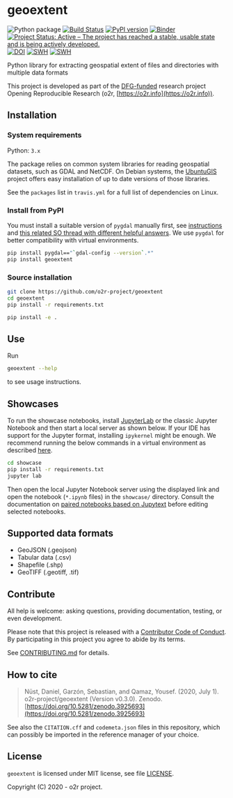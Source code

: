 # geoextent

![Python package](https://github.com/o2r-project/geoextent/workflows/Python%20package/badge.svg?branch=master) [![Build Status](https://travis-ci.org/o2r-project/geoextent.svg?branch=master)](https://travis-ci.org/github/o2r-project/geoextent) [![PyPI version](https://badge.fury.io/py/geoextent.svg)](https://pypi.org/project/geoextent/0.1.0/)
[![Binder](https://mybinder.org/badge_logo.svg)](https://mybinder.org/v2/gh/o2r-project/geoextent/master) [![Project Status: Active – The project has reached a stable, usable state and is being actively developed.](https://www.repostatus.org/badges/latest/active.svg)](https://www.repostatus.org/#active) [![DOI](https://zenodo.org/badge/DOI/10.5281/zenodo.3925694.svg)](https://doi.org/10.5281/zenodo.3925694) [![SWH](https://archive.softwareheritage.org/badge/origin/https://github.com/o2r-project/geoextent.git/)](https://archive.softwareheritage.org/browse/origin/?origin_url=https://github.com/o2r-project/geoextent.git) [![SWH](https://archive.softwareheritage.org/badge/swh:1:dir:ff1e19d884833b2bc2c1ef7d9265ba45b5314332/)](https://archive.softwareheritage.org/swh:1:dir:ff1e19d884833b2bc2c1ef7d9265ba45b5314332;origin=https://github.com/o2r-project/geoextent.git;visit=swh:1:snp:609428a8b466b7877f2ca39921d69a5f6a11df9f;anchor=swh:1:rev:6aca93956d5cd6742318fd3ab27bb176b5f8c24b;path=//)

Python library for extracting geospatial extent of files and directories with multiple data formats

This project is developed as part of the [DFG-funded](https://o2r.info/about/#funding) research project Opening Reproducible Research (o2r, [https://o2r.info](https://o2r.info)).

## Installation

### System requirements

Python: `3.x`

The package relies on common system libraries for reading geospatial datasets, such as GDAL and NetCDF.
On Debian systems, the [UbuntuGIS](https://wiki.ubuntu.com/UbuntuGIS) project offers easy installation of up to date versions of those libraries.

See the `packages` list in `travis.yml` for a full list of dependencies on Linux.

### Install from PyPI

You must install a suitable version of `pygdal` manually first, see [instructions](https://pypi.org/project/pygdal/) and [this related SO thread with different helpful answers](https://gis.stackexchange.com/questions/28966/python-gdal-package-missing-header-file-when-installing-via-pip/124420#124420).
We use `pygdal` for better compatibility with virtual environments.

```bash
pip install pygdal=="`gdal-config --version`.*"
pip install geoextent
```

### Source installation

```bash
git clone https://github.com/o2r-project/geoextent
cd geoextent
pip install -r requirements.txt

pip install -e .
```

## Use

Run

```bash
geoextent --help
```

to see usage instructions.

## Showcases

To run the showcase notebooks, install [JupyterLab](https://jupyter.org/) or the classic Jupyter Notebook and then start a local server as shown below.
If your IDE has support for the Jupyter format, installing `ipykernel` might be enough.
We recommend running the below commands in a virtual environment as described [here](https://jupyter-tutorial.readthedocs.io/en/latest/first-steps/install.html).

```bash
cd showcase
pip install -r requirements.txt
jupyter lab
```

Then open the local Jupyter Notebook server using the displayed link and open the notebook (`*.ipynb` files) in the `showcase/` directory.
Consult the documentation on [paired notebooks based on Jupytext](https://github.com/mwouts/jupytext/blob/master/docs/paired-notebooks.md) before editing selected notebooks.

## Supported data formats

- GeoJSON (.geojson)
- Tabular data (.csv)
- Shapefile (.shp)
- GeoTIFF (.geotiff, .tif)

## Contribute

All help is welcome: asking questions, providing documentation, testing, or even development.

Please note that this project is released with a [Contributor Code of Conduct](https://github.com/o2r-project/geoextent/blob/master/CONDUCT.md).
By participating in this project you agree to abide by its terms.

See [CONTRIBUTING.md](https://github.com/o2r-project/geoextent/blob/master/CONTRIBUTING.md) for details.

## How to cite

> Nüst, Daniel, Garzón, Sebastian, and Qamaz, Yousef. (2020, July 1). o2r-project/geoextent (Version v0.3.0). Zenodo. [https://doi.org/10.5281/zenodo.3925693](https://doi.org/10.5281/zenodo.3925693)

See also the `CITATION.cff` and `codemeta.json` files in this repository, which can possibly be imported in the reference manager of your choice.

## License

`geoextent` is licensed under MIT license, see file [LICENSE](https://github.com/o2r-project/geoextent/blob/master/LICENSE).

Copyright (C) 2020 - o2r project.
